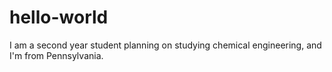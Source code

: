 # hello-world

I am a second year student planning on studying chemical engineering, and I'm from Pennsylvania. 
